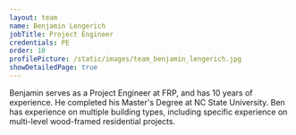 ```yaml
---
layout: team
name: Benjamin Lengerich
jobTitle: Project Engineer
credentials: PE
order: 10
profilePicture: /static/images/team_benjamin_lengerich.jpg
showDetailedPage: true
---
```

Benjamin serves as a Project Engineer at FRP, and has 10 years of experience.  He completed his Master's Degree at NC State University.  Ben has experience on multiple building types, including specific experience on multi-level wood-framed residential projects.
